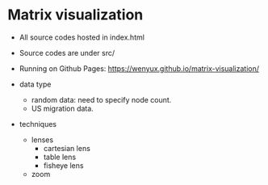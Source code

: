 # Matrix visualization

+ All source codes hosted in index.html
+ Source codes are under src/
+ Running on Github Pages: https://wenyux.github.io/matrix-visualization/

+ data type
    + random data: need to specify node count.
    + US migration data.

+ techniques
    + lenses
        + cartesian lens
        + table lens
        + fisheye lens
    + zoom

